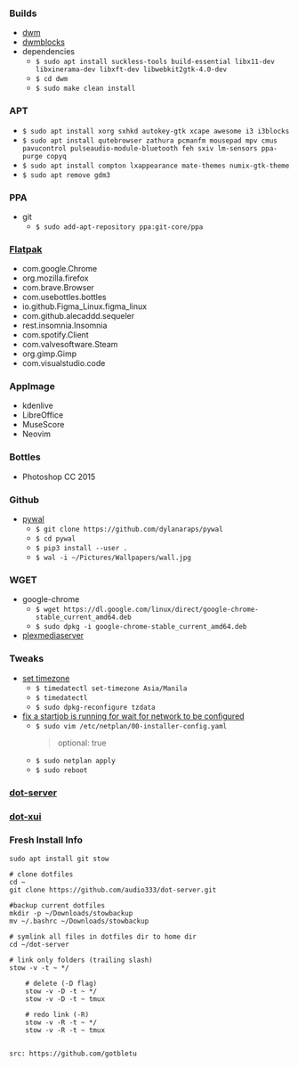 ### Builds
* [dwm](https://github.com/audio333/dwm)
* [dwmblocks](https://github.com/audio333/dwmblocks)
* dependencies
  * `$ sudo apt install suckless-tools build-essential libx11-dev libxinerama-dev libxft-dev libwebkit2gtk-4.0-dev`
  * `$ cd dwm`
  * `$ sudo make clean install`

### APT
* `$ sudo apt install xorg sxhkd autokey-gtk xcape awesome i3 i3blocks`
* `$ sudo apt install qutebrowser zathura pcmanfm mousepad mpv cmus pavucontrol pulseaudio-module-bluetooth feh sxiv lm-sensors ppa-purge copyq`
* `$ sudo apt install compton lxappearance mate-themes numix-gtk-theme`
* `$ sudo apt remove gdm3`

### PPA
* git
  * `$ sudo add-apt-repository ppa:git-core/ppa`

### [Flatpak](https://www.flatpak.org/setup/Ubuntu)
* com.google.Chrome
* org.mozilla.firefox
* com.brave.Browser
* com.usebottles.bottles
* io.github.Figma_Linux.figma_linux
* com.github.alecaddd.sequeler
* rest.insomnia.Insomnia
* com.spotify.Client
* com.valvesoftware.Steam
* org.gimp.Gimp
* com.visualstudio.code

### AppImage
* kdenlive
* LibreOffice
* MuseScore
* Neovim

### Bottles
* Photoshop CC 2015

### Github
* [pywal](https://github.com/dylanaraps/pywal/wiki/Installation#manualgit-install)
    * `$ git clone https://github.com/dylanaraps/pywal`
    * `$ cd pywal`
    * `$ pip3 install --user .`
    * `$ wal -i ~/Pictures/Wallpapers/wall.jpg`

### WGET
* google-chrome
  * `$ wget https://dl.google.com/linux/direct/google-chrome-stable_current_amd64.deb`
  * `$ sudo dpkg -i google-chrome-stable_current_amd64.deb`
* [plexmediaserver](https://medium.com/@TechHutTV/turning-an-old-pc-laptop-into-a-media-server-84619f647a12)

### Tweaks
* [set timezone](https://www.youtube.com/watch?v=i_m90hbvwwM)
  * `$ timedatectl set-timezone Asia/Manila`
  * `$ timedatectl`
  * `$ sudo dpkg-reconfigure tzdata`
* [fix a startjob is running for wait for network to be configured](https://www.youtube.com/watch?v=7gdSZKCHL5g)
  * `$ sudo vim /etc/netplan/00-installer-config.yaml`
    > optional: true
  * `$ sudo netplan apply`
  * `$ sudo reboot`

### [dot-server](https://github.com/audio333/dot-server)
### [dot-xui](https://github.com/audio333/dot-xui)

### Fresh Install Info
    sudo apt install git stow

    # clone dotfiles
    cd ~
    git clone https://github.com/audio333/dot-server.git

    #backup current dotfiles
    mkdir -p ~/Downloads/stowbackup
    mv ~/.bashrc ~/Downloads/stowbackup

    # symlink all files in dotfiles dir to home dir
    cd ~/dot-server

    # link only folders (trailing slash)
    stow -v -t ~ */

        # delete (-D flag)
        stow -v -D -t ~ */
        stow -v -D -t ~ tmux

        # redo link (-R)
        stow -v -R -t ~ */
        stow -v -R -t ~ tmux


    src: https://github.com/gotbletu

